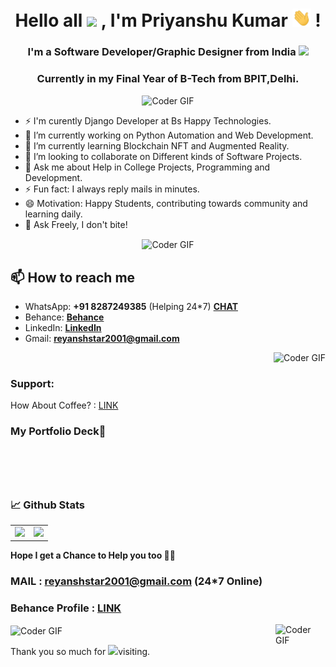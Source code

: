 <h1 align="center"> Hello all <img src="https://media.giphy.com/media/SuHqTMwqKJGhsFbS2D/giphy.gif" width="40px"> , I'm Priyanshu Kumar <img src="https://raw.githubusercontent.com/ABSphreak/ABSphreak/master/gifs/Hi.gif" width="30px"> ! </h1>

<h3 align="center">I'm a Software Developer/Graphic Designer from India <img src="https://media.giphy.com/media/kwbcxR63xiCTA3rAjN/giphy.gif" width="50px"></h3>
<h3 align="center">Currently in my Final Year of B-Tech from BPIT,Delhi. </h3>

<p align="center">
<img src="https://media.giphy.com/media/ucmzLKrx1Ae5RGZ4cA/giphy.gif" alt="Coder GIF" text-align="center" width="500" height="300" >
</p>

- ⚡  I'm curently Django Developer at Bs Happy Technologies.
- 🔭 I’m currently working on Python Automation and Web Development.
- 🌱 I’m currently learning Blockchain NFT and Augmented Reality. 
- 👯 I’m looking to collaborate on Different kinds of Software Projects.
- 💬 Ask me about Help in College Projects, Programming and Development.
- ⚡ Fun fact: I always reply mails in minutes.
- 😄 Motivation: Happy Students, contributing towards community and learning daily. 
- 🌱 Ask Freely, I don't bite! 

<p align="center">
<img src="https://media.giphy.com/media/9LQHvkbIzTSLe/giphy.gif" alt="Coder GIF" align="center" width="500" height="300" >
</p>

## 📫 How to reach me
-    WhatsApp: **+91 8287249385** (Helping 24*7) **[CHAT]()** 
-    Behance: **[Behance](https://www.behance.net/reyanshstar)**
-    LinkedIn: **[LinkedIn](https://www.linkedin.com/in/priyanshukumardesigner/)**
-    Gmail: **reyanshstar2001@gmail.com**

<p  align="right">
 <img src="https://media.giphy.com/media/QuDgW7dXQfCZiWVXD4/giphy.gif" alt="Coder GIF" width="600" height="200">
</p>

 <h3 align="left">Support:</h3>
 
 How About Coffee? : [LINK](https://www.buymeacoffee.com/kumpz111O)

### My Portfolio Deck🔭


<div style="padding: 20px 0px;"><img src="./qwerty.png" alt=""></div>


### 📈 Github Stats

<table width="100%">
  <tr>
    <td>
<img height="180em" src="https://github-readme-stats.vercel.app/api?username=virusinlinux&show_icons=true&hide_border=true&theme=prussian"/> </td>
 <td> <img height="180em" src="https://github-readme-stats.vercel.app/api/top-langs/?username=virusinlinux&show_icons=true&hide_border=true&layout=compact&langs_count=8&theme=prussian"/> </td>
  </tr>
 <table>
   
   
**Hope I get a Chance to Help you too 🙏🙏**

### MAIL : **reyanshstar2001@gmail.com** (24*7 Online)
   
### Behance Profile : [LINK](https://www.behance.net/reyanshstar)

 <img src="https://media.giphy.com/media/3oFzm9ZDwguOVj4O7m/giphy.gif" alt="Coder GIF" width="80" height="150" align="right">  
 <img src="https://media.giphy.com/media/UrzZ4TmQK17yJpYPIL/giphy.gif" alt="Coder GIF" width="250" height="150" align="center">                                          <p color="#ff0000"> 
 Thank you so much for <img src="https://media.giphy.com/media/AEMgXCqNwfxvbNWVCt/giphy.gif" width="20px">visiting.
  </p>

